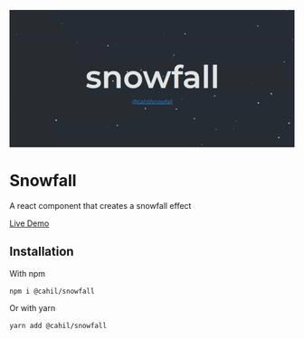 ![Snowfall Demo](./assets/snowfall-demo.gif)

# Snowfall

A react component that creates a snowfall effect

[Live Demo](https://cahilfoley.github.io/snowfall/)

## Installation

With npm

```
npm i @cahil/snowfall
```

Or with yarn

```
yarn add @cahil/snowfall
```
